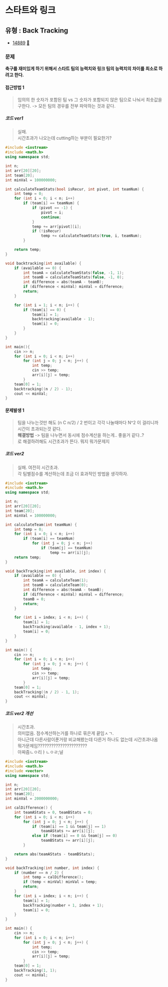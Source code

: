 # 스타트와 링크
## 유형 : Back Tracking
* [14889](https://www.acmicpc.net/problem/14889) [:page_facing_up:](https://github.com/rudeore333/TIL/blob/master/Algorithm/codes/14889.cpp)


### 문제
 **축구를 재미있게 하기 위해서 스타트 팀의 능력치와 링크 팀의 능력치의 차이를 최소로 하려고 한다.**
 
#### 접근방법 1
> 임의의 한 숫자가 포함된 팀 vs 그 숫자가 포함되지 않은 팀으로 나눠서 최솟값을 구한다. -> 모든 팀의 경우를 전부 파악하는 것과 같다.   


##### 코드 ver1
> 실패.   
> 시간초과가 나오는데 cutting하는 부분이 필요한가?   

```cpp
#include <iostream>
#include <math.h>
using namespace std;

int n;
int arr[20][20];
int team[20];
int minVal = 100000000;

int calculateTeamStats(bool isRecur, int pivot, int teamNum) {
    int temp = 0;
    for (int i = 0; i < n; i++)
        if (team[i] == teamNum) {
            if (pivot == -1) {
                pivot = i;
                continue;
            }
            temp += arr[pivot][i];
            if (!isRecur)
                temp += calculateTeamStats(true, i, teamNum);
        }

    return temp;
}

void backtracking(int available) {
    if (available == 0) {
        int teamA = calculateTeamStats(false, -1, 1);
        int teamB = calculateTeamStats(false, -1, 0);
        int difference = abs(teamA - teamB);
        if (difference < minVal) minVal = difference;
        return;
    }

    for (int i = 1; i < n; i++) {
        if (team[i] == 0) {
            team[i] = 1;
            backtracking(available - 1);
            team[i] = 0;
        }
    }
}

int main(){
    cin >> n;
    for (int i = 0; i < n; i++)
        for (int j = 0; j < n; j++) {
            int temp;
            cin >> temp;
            arr[i][j] = temp;
        }
    team[0] = 1;
    backtracking((n / 2) - 1);
    cout << minVal;
}
```

#### 문제발생 1
> 팀을 나누는것만 해도 (n C n/2) / 2 번이고 각각 나눌때마다 N^2 이 걸리니까 시간이 초과되는것 같다.   
> **해결방법** -> 팀을 나누면서 동시에 점수계산을 하는게.. 좋을거 같다..?   
> 로 해결하려해도 시간초과가 뜬다. 뭐지 뭐가문제지

##### 코드 ver2
> 실패. 여전히 시간초과.   
> 각 팀별점수를 계산하는데 조금 더 효과적인 방법을 생각하자.


```cpp
#include <iostream>
#include <math.h>
using namespace std;

int n;
int arr[20][20];
int team[20];
int minVal = 100000000;

int calculateTeam(int teamNum) {
	int temp = 0;
	for (int i = 0; i < n; i++)
		if (team[i] == teamNum)
			for (int j = 0; j < n; j++)
				if (team[j] == teamNum)
					temp += arr[i][j];
	return temp;
}

void backTracking(int available, int index) {
	if (available == 0) {
		int teamA = calculateTeam(1);
		int teamB = calculateTeam(0);
		int difference = abs(teamA - teamB);
		if (difference < minVal) minVal = difference;
		teamB = 0;
		return;
	}

	for (int i = index; i < n; i++) {
		team[i] = 1;
		backTracking(available - 1, index + 1);
		team[i] = 0;
	}
}

int main() {
	cin >> n;
	for (int i = 0; i < n; i++)
		for (int j = 0; j < n; j++) {
			int temp;
			cin >> temp;
			arr[i][j] = temp;
		}
	team[0] = 1;
	backTracking((n / 2) - 1, 1);
	cout << minVal;
}
```

##### 코드 ver2 개선
> 시간초과.   
> 의미없음.   점수계산하는거를 하나로 묶은게 끝임ㅅㄱ.   
> 아니근데 다른사람이푼거랑 비교해봤는데 다른거 하나도 없는데 시간초과나옴 뭐가문제임??????????????????????   
> 아짜즘ㄴㅇ리ㅏㄴㅇㄹ;널

```cpp
#include <iostream>
#include <math.h>
#include <vector>
using namespace std;

int n;
int arr[20][20];
int team[20];
int minVal = 2000000000;

int calDifference() {
	int teamAStats = 0, teamBStats = 0;
	for (int i = 0; i < n; i++)
		for (int j = 0; j < n; j++) {
			if (team[i] == 1 && team[j] == 1)
				teamAStats += arr[i][j];
			else if (team[i] == 0 && team[j] == 0)
				teamBStats += arr[i][j];
		}

	return abs(teamAStats - teamBStats);
}

void backTracking(int number, int index) {
	if (number == n / 2) {
		int temp = calDifference();
		if (temp < minVal) minVal = temp;
		return;
	}
	for (int i = index; i < n; i++) {
		team[i] = 1;
		backTracking(number + 1, index + 1);
		team[i] = 0;
	}
}

int main() {
	cin >> n;
	for (int i = 0; i < n; i++)
		for (int j = 0; j < n; j++) {
			int temp;
			cin >> temp;
			arr[i][j] = temp;
		}
	team[0] = 1;
	backTracking(1, 1);
	cout << minVal;
}
```